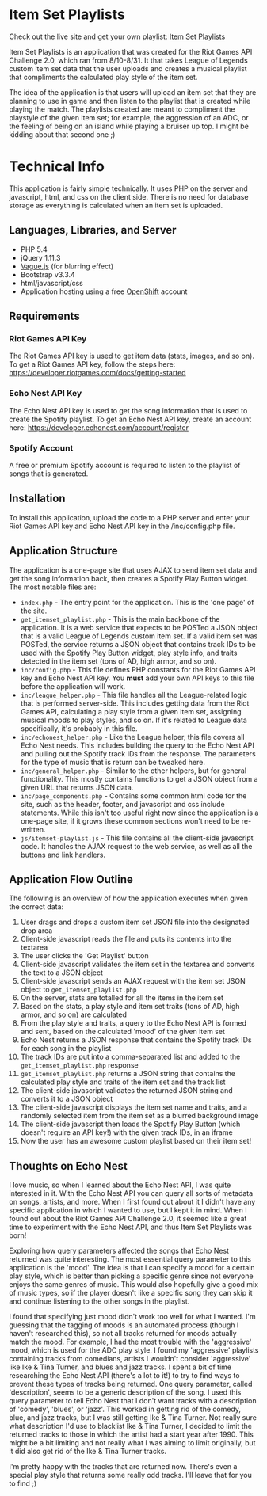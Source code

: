 # Item Set Playlists

Check out the live site and get your own playlist: [Item Set Playlists](http://star-xvcode.rhcloud.com/item_set_playlists/)

Item Set Playlists is an application that was created for the Riot Games API Challenge 2.0, which ran from 8/10-8/31. It that takes League of Legends custom item set data that the user uploads and creates a musical playlist that compliments the calculated play style of the item set.

The idea of the application is that users will upload an item set that they are planning to use in game and then listen to the playlist that is created while playing the match. The playlists created are meant to compliment the playstyle of the given item set; for example, the aggression of an ADC, or the feeling of being on an island while playing a bruiser up top. I might be kidding about that second one ;)

# Technical Info
This application is fairly simple technically. It uses PHP on the server and javascript, html, and css on the client side. There is no need for database storage as everything is calculated when an item set is uploaded.

## Languages, Libraries, and Server
* PHP 5.4
* jQuery 1.11.3
* [Vague.js](https://github.com/GianlucaGuarini/vague.js/) (for blurring effect)
* Bootstrap v3.3.4
* html/javascript/css
* Application hosting using a free [OpenShift](https://www.openshift.com/) account

## Requirements
### Riot Games API Key
The Riot Games API key is used to get item data (stats, images, and so on). To get a Riot Games API key, follow the steps here: https://developer.riotgames.com/docs/getting-started

### Echo Nest API Key
The Echo Nest API key is used to get the song information that is used to create the Spotify playlist. To get an Echo Nest API key, create an account here: https://developer.echonest.com/account/register

### Spotify Account
A free or premium Spotify account is required to listen to the playlist of songs that is generated.

## Installation
To install this application, upload the code to a PHP server and enter your Riot Games API key and Echo Nest API key in the /inc/config.php file.

## Application Structure
The application is a one-page site that uses AJAX to send item set data and get the song information back, then creates a Spotify Play Button widget. The most notable files are:
* `index.php` - The entry point for the application. This is the 'one page' of the site.
* `get_itemset_playlist.php` - This is the main backbone of the application. It is a web service that expects to be POSTed a JSON object that is a valid League of Legends custom item set. If a valid item set was POSTed, the service returns a JSON object that contains track IDs to be used with the Spotify Play Button widget, play style info, and traits detected in the item set (tons of AD, high armor, and so on).
* `inc/config.php` - This file defines PHP constants for the Riot Games API key and Echo Nest API key. You **must** add your own API keys to this file before the application will work.
* `inc/league_helper.php` - This file handles all the League-related logic that is performed server-side. This includes getting data from the Riot Games API, calculating a play style from a given item set, assigning musical moods to play styles, and so on. If it's related to League data specifically, it's probably in this file.
* `inc/echonest_helper.php` - Like the League helper, this file covers all Echo Nest needs. This includes building the query to the Echo Nest API and pulling out the Spotify track IDs from the response. The parameters for the type of music that is return can be tweaked here.
* `inc/general_helper.php` - Similar to the other helpers, but for general functionality. This mostly contains functions to get a JSON object from a given URL that returns JSON data.
* `inc/page_components.php` - Contains some common html code for the site, such as the header, footer, and javascript and css include statements. While this isn't too useful right now since the application is a one-page site, if it grows these common sections won't need to be re-written.
* `js/itemset-playlist.js` - This file contains all the client-side javascript code. It handles the AJAX request to the web service, as well as all the buttons and link handlers.

## Application Flow Outline
The following is an overview of how the application executes when given the correct data:

1. User drags and drops a custom item set JSON file into the designated drop area
2. Client-side javascript reads the file and puts its contents into the textarea
3. The user clicks the 'Get Playlist' button
4. Client-side javascript validates the item set in the textarea and converts the text to a JSON object
5. Client-side javascript sends an AJAX request with the item set JSON object to `get_itemset_playlist.php`
6. On the server, stats are totalled for all the items in the item set
7. Based on the stats, a play style and item set traits (tons of AD, high armor, and so on) are calculated
8. From the play style and traits, a query to the Echo Nest API is formed and sent, based on the calculated 'mood' of the given item set
9. Echo Nest returns a JSON response that contains the Spotify track IDs for each song in the playlist
10. The track IDs are put into a comma-separated list and added to the `get_itemset_playlist.php` response
11. `get_itemset_playlist.php` returns a JSON string that contains the calculated play style and traits of the item set and the track list
12. The client-side javascript validates the returned JSON string and converts it to a JSON object
13. The client-side javascript displays the item set name and traits, and a randomly selected item from the item set as a blurred background image
14. The client-side javascript then loads the Spotify Play Button (which doesn't require an API key!) with the given track IDs, in an iframe
15. Now the user has an awesome custom playlist based on their item set!

## Thoughts on Echo Nest
I love music, so when I learned about the Echo Nest API, I was quite interested in it. With the Echo Nest API you can query all sorts of metadata on songs, artists, and more. When I first found out about it I didn't have any specific application in which I wanted to use, but I kept it in mind. When I found out about the Riot Games API Challenge 2.0, it seemed like a great time to experiment with the Echo Nest API, and thus Item Set Playlists was born!

Exploring how query parameters affected the songs that Echo Nest returned was quite interesting. The most essential query parameter to this application is the 'mood'. The idea is that I can specify a mood for a certain play style, which is better than picking a specific genre since not everyone enjoys the same genres of music. This would also hopefully give a good mix of music types, so if the player doesn't like a specific song they can skip it and continue listening to the other songs in the playlist.

I found that specifying just mood didn't work too well for what I wanted. I'm guessing that the tagging of moods is an automated process (though I haven't researched this), so not all tracks returned for moods actually match the mood. For example, I had the most trouble with the 'aggressive' mood, which is used for the ADC play style. I found my 'aggressive' playlists containing tracks from comedians, artists I wouldn't consider 'aggressive' like Ike & Tina Turner, and blues and jazz tracks. I spent a bit of time researching the Echo Nest API (there's a lot to it!) to try to find ways to prevent these types of tracks being returned. One query parameter, called 'description', seems to be a generic description of the song. I used this query parameter to tell Echo Nest that I don't want tracks with a description of 'comedy', 'blues', or 'jazz'. This worked in getting rid of the comedy, blue, and jazz tracks, but I was still getting Ike & Tina Turner. Not really sure what description I'd use to blacklist Ike & Tina Turner, I decided to limit the returned tracks to those in which the artist had a start year after 1990. This might be a bit limiting and not really what I was aiming to limit originally, but it did also get rid of the Ike & Tina Turner tracks.

I'm pretty happy with the tracks that are returned now. There's even a special play style that returns some really odd tracks. I'll leave that for you to find ;)